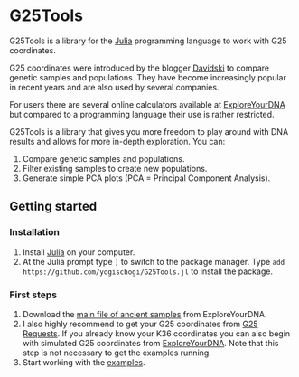 # G25Tools

G25Tools is a library for the [Julia](https://julialang.org/)
programming language to work with G25 coordinates.

G25 coordinates were introduced by the blogger
[Davidski](https://eurogenes.blogspot.com/2019/07/getting-most-out-of-global25_12.html)
to compare genetic samples and populations. They have become
increasingly popular in recent years and are also used by
several companies.

For users there are several online calculators available at
[ExploreYourDNA](https://www.exploreyourdna.com/calculators.aspx)
but compared to a programming language their use is rather restricted.

G25Tools is a library that gives you more freedom to play
around with DNA results and allows for more in-depth exploration.
You can:

1. Compare genetic samples and populations.
2. Filter existing samples to create new populations.
3. Generate simple PCA plots (PCA = Principal Component Analysis).

## Getting started

### Installation

1. Install [Julia](https://julialang.org/downloads/) on
   your computer.
2. At the Julia prompt type `]` to switch to the package
   manager. Type `add https://github.com/yogischogi/G25Tools.jl`
   to install the package.

### First steps

1. Download the [main file of ancient samples](https://www.exploreyourdna.com/ancient-samples.aspx)
   from ExploreYourDNA.
2. I also highly recommend to get your G25 coordinates from
   [G25 Requests](https://g25requests.app/). 
   If you already know your K36 coordinates you can also begin
   with simulated G25 coordinates from
   [ExploreYourDNA](https://www.exploreyourdna.com/simulated-g25.aspx).
   Note that this step is not necessary to get the examples running.
3. Start working with the [examples](https://github.com/yogischogi/G25Tools.jl/tree/main/examples).




